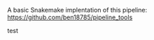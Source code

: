 A basic Snakemake implentation of this pipeline: https://github.com/ben18785/pipeline_tools



test
